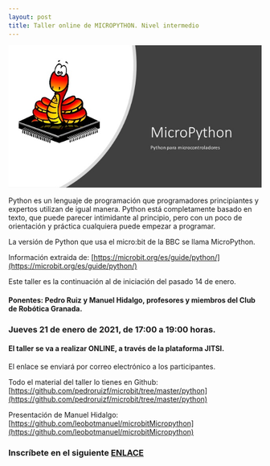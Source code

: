 ```yaml
---
layout: post
title: Taller online de MICROPYTHON. Nivel intermedio
---
```


<img src="/images/638.jpg" width="800" />




Python es un lenguaje de programación que programadores principiantes y expertos utilizan de igual manera. Python está completamente basado en texto, que puede parecer intimidante al principio, pero con un poco de orientación y práctica cualquiera puede empezar a programar.

La versión de Python que usa el micro:bit de la BBC se llama MicroPython.

Información extraida de: [https://microbit.org/es/guide/python/](https://microbit.org/es/guide/python/)




Este taller es la continuación al de iniciación del pasado 14 de enero. 


#### Ponentes:  Pedro Ruiz y Manuel Hidalgo, profesores y miembros del Club de Robótica Granada.

### Jueves 21 de enero de 2021, de 17:00 a 19:00 horas.





#### El taller se va a realizar ONLINE, a través de la plataforma JITSI.
El enlace se enviará por correo electrónico a los participantes.


Todo el material del taller lo tienes en Github: [https://github.com/pedroruizf/microbit/tree/master/python](https://github.com/pedroruizf/microbit/tree/master/python)

Presentación de Manuel Hidalgo: [https://github.com/leobotmanuel/microbitMicropython](https://github.com/leobotmanuel/microbitMicropython)





### Inscríbete en el siguiente [ENLACE](https://forms.gle/LrYuhYfQ7hP3Frs49)
